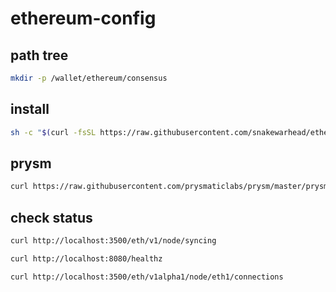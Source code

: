 # ethereum-config

## path tree

```sh
mkdir -p /wallet/ethereum/consensus
```

## install

```sh
sh -c "$(curl -fsSL https://raw.githubusercontent.com/snakewarhead/ethereum-config-consensus/master/install.sh)"
```

## prysm

```sh
curl https://raw.githubusercontent.com/prysmaticlabs/prysm/master/prysm.sh --output prysm.sh && chmod +x prysm.sh
```

## check status

```sh
curl http://localhost:3500/eth/v1/node/syncing

curl http://localhost:8080/healthz

curl http://localhost:3500/eth/v1alpha1/node/eth1/connections
```
